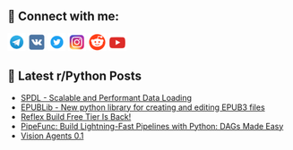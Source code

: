 ## 🔎 Connect with me:
[<img src="https://github.com/bullbesh/bullbesh/blob/main/images/Telegram.png" width="32" height="32" />](https://t.me/bullbesh)
[<img src="https://github.com/bullbesh/bullbesh/blob/main/images/VK.png" width="32" height="32" />](https://vk.com/bullbesh)
[<img src="https://github.com/bullbesh/bullbesh/blob/main/images/Twitter.png" width="32" height="32" />](https://twitter.com/bullbesh1)
[<img src="https://github.com/bullbesh/bullbesh/blob/main/images/Instagram.png" width="32" height="32" />](https://www.instagram.com/bullbesh)
[<img src="https://github.com/bullbesh/bullbesh/blob/main/images/Reddit.png" width="32" height="32" />](https://www.reddit.com/user/bullbesh)
[<img src="https://github.com/bullbesh/bullbesh/blob/main/images/YouTube.png" width="32" height="32" />](https://www.youtube.com/channel/UCtfjRs6uzgq5mfm8S06WTcg)

## 📕 Latest r/Python Posts
<!-- BLOG-POST-LIST:START -->
- [SPDL - Scalable and Performant Data Loading](https://www.reddit.com/r/Python/comments/1o396tf/spdl_scalable_and_performant_data_loading/)
- [EPUBLib - New python library for creating and editing EPUB3 files](https://www.reddit.com/r/Python/comments/1o35xlh/epublib_new_python_library_for_creating_and/)
- [Reflex Build Free Tier Is Back!](https://www.reddit.com/r/Python/comments/1o34d3a/reflex_build_free_tier_is_back/)
- [PipeFunc: Build Lightning-Fast Pipelines with Python: DAGs Made Easy](https://www.reddit.com/r/Python/comments/1o3323m/pipefunc_build_lightningfast_pipelines_with/)
- [Vision Agents 0.1](https://www.reddit.com/r/Python/comments/1o2yh3k/vision_agents_01/)
<!-- BLOG-POST-LIST:END -->
